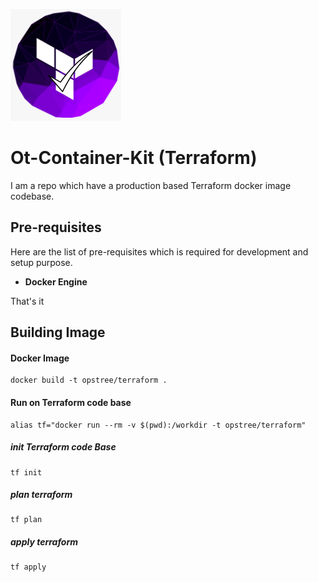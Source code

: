 <p align="left">
  <img src="./img/opstree_terraform_lint.png">
</p>

# Ot-Container-Kit (Terraform)

I am a repo which have a production based Terraform docker image codebase.

## Pre-requisites

Here are the list of pre-requisites which is required for development and setup purpose.

- **Docker Engine**

That's it

## Building Image

#### Docker Image

```shell
docker build -t opstree/terraform .
```

#### Run on Terraform code base
```shell
alias tf="docker run --rm -v $(pwd):/workdir -t opstree/terraform"
```
##### init Terraform code Base
```shell
tf init
```
##### plan terraform 
```shell
tf plan
```
##### apply terraform 
```shell
tf apply
```
